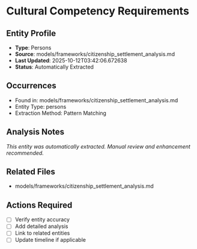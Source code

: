 # Cultural Competency Requirements

## Entity Profile
- **Type**: Persons
- **Source**: models/frameworks/citizenship_settlement_analysis.md
- **Last Updated**: 2025-10-12T03:42:06.672638
- **Status**: Automatically Extracted

## Occurrences
- Found in: models/frameworks/citizenship_settlement_analysis.md
- Entity Type: persons
- Extraction Method: Pattern Matching

## Analysis Notes
*This entity was automatically extracted. Manual review and enhancement recommended.*

## Related Files
- models/frameworks/citizenship_settlement_analysis.md

## Actions Required
- [ ] Verify entity accuracy
- [ ] Add detailed analysis
- [ ] Link to related entities
- [ ] Update timeline if applicable
